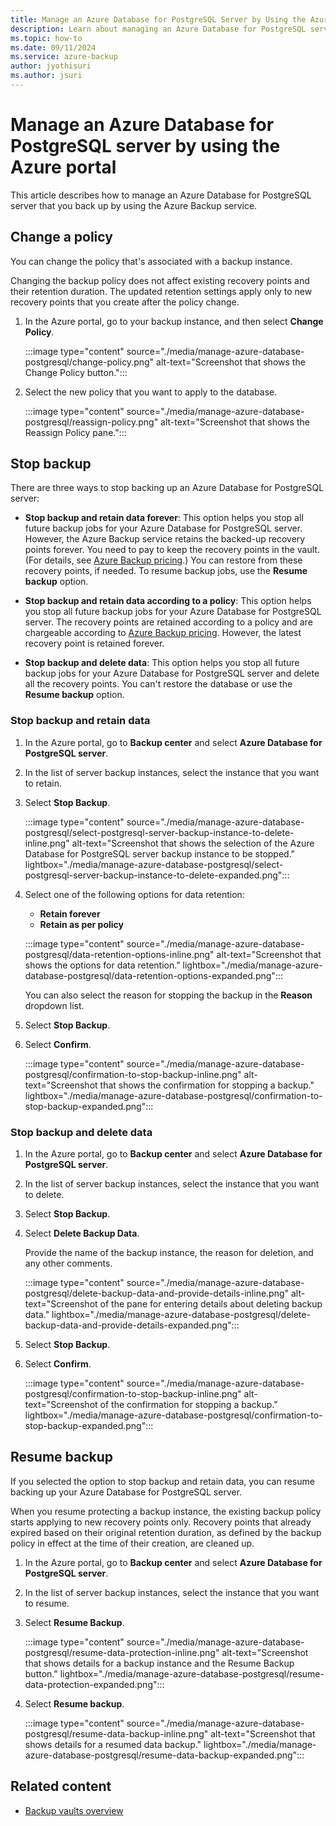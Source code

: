 ```yaml
---
title: Manage an Azure Database for PostgreSQL Server by Using the Azure Portal
description: Learn about managing an Azure Database for PostgreSQL server.
ms.topic: how-to
ms.date: 09/11/2024
ms.service: azure-backup
author: jyothisuri
ms.author: jsuri
---
```


# Manage an Azure Database for PostgreSQL server by using the Azure portal

This article describes how to manage an Azure Database for PostgreSQL server that you back up by using the Azure Backup service.

## <a name = "change-policy"></a>Change a policy

You can change the policy that's associated with a backup instance.

Changing the backup policy does not affect existing recovery points and their retention duration. The updated retention settings apply only to new recovery points that you create after the policy change.

1. In the Azure portal, go to your backup instance, and then select **Change Policy**.

   :::image type="content" source="./media/manage-azure-database-postgresql/change-policy.png" alt-text="Screenshot that shows the Change Policy button.":::

1. Select the new policy that you want to apply to the database.

   :::image type="content" source="./media/manage-azure-database-postgresql/reassign-policy.png" alt-text="Screenshot that shows the Reassign Policy pane.":::

## <a name = "stop-protection"></a>Stop backup

There are three ways to stop backing up an Azure Database for PostgreSQL server:

- **Stop backup and retain data forever**: This option helps you stop all future backup jobs for your Azure Database for PostgreSQL server. However, the Azure Backup service retains the backed-up recovery points forever. You need to pay to keep the recovery points in the vault. (For details, see [Azure Backup pricing](https://azure.microsoft.com/pricing/details/backup/).) You can restore from these recovery points, if needed. To resume backup jobs, use the **Resume backup** option.

- **Stop backup and retain data according to a policy**: This option helps you stop all future backup jobs for your Azure Database for PostgreSQL server. The recovery points are retained according to a policy and are chargeable according to [Azure Backup pricing](https://azure.microsoft.com/pricing/details/backup/). However, the latest recovery point is retained forever.

- **Stop backup and delete data**: This option helps you stop all future backup jobs for your Azure Database for PostgreSQL server and delete all the recovery points. You can't restore the database or use the **Resume backup** option.

### <a name = "stop-protection-and-retain-data"></a>Stop backup and retain data

1. In the Azure portal, go to **Backup center** and select **Azure Database for PostgreSQL server**.

1. In the list of server backup instances, select the instance that you want to retain.

1. Select **Stop Backup**.

   :::image type="content" source="./media/manage-azure-database-postgresql/select-postgresql-server-backup-instance-to-delete-inline.png" alt-text="Screenshot that shows the selection of the Azure Database for PostgreSQL server backup instance to be stopped." lightbox="./media/manage-azure-database-postgresql/select-postgresql-server-backup-instance-to-delete-expanded.png":::

1. Select one of the following options for data retention:

   - **Retain forever**
   - **Retain as per policy**

   :::image type="content" source="./media/manage-azure-database-postgresql/data-retention-options-inline.png" alt-text="Screenshot that shows the options for data retention." lightbox="./media/manage-azure-database-postgresql/data-retention-options-expanded.png":::

   You can also select the reason for stopping the backup in the **Reason** dropdown list.

1. Select **Stop Backup**.

1. Select **Confirm**.

   :::image type="content" source="./media/manage-azure-database-postgresql/confirmation-to-stop-backup-inline.png" alt-text="Screenshot that shows the confirmation for stopping a backup." lightbox="./media/manage-azure-database-postgresql/confirmation-to-stop-backup-expanded.png":::

### <a name = "stop-protection-and-delete-data"></a>Stop backup and delete data

1. In the Azure portal, go to **Backup center** and select **Azure Database for PostgreSQL server**.

1. In the list of server backup instances, select the instance that you want to delete.

1. Select **Stop Backup**.

1. Select **Delete Backup Data**.

   Provide the name of the backup instance, the reason for deletion, and any other comments.

   :::image type="content" source="./media/manage-azure-database-postgresql/delete-backup-data-and-provide-details-inline.png" alt-text="Screenshot of the pane for entering details about deleting backup data." lightbox="./media/manage-azure-database-postgresql/delete-backup-data-and-provide-details-expanded.png":::

1. Select **Stop Backup**.

1. Select **Confirm**.

   :::image type="content" source="./media/manage-azure-database-postgresql/confirmation-to-stop-backup-inline.png" alt-text="Screenshot of the confirmation for stopping a backup." lightbox="./media/manage-azure-database-postgresql/confirmation-to-stop-backup-expanded.png":::

## <a name = "resume-protection"></a>Resume backup

If you selected the option to stop backup and retain data, you can resume backing up your Azure Database for PostgreSQL server.

When you resume protecting a backup instance, the existing backup policy starts applying to new recovery points only. Recovery points that already expired based on their original retention duration, as defined by the backup policy in effect at the time of their creation, are cleaned up.

1. In the Azure portal, go to **Backup center** and select **Azure Database for PostgreSQL server**.

1. In the list of server backup instances, select the instance that you want to resume.

1. Select **Resume Backup**.

   :::image type="content" source="./media/manage-azure-database-postgresql/resume-data-protection-inline.png" alt-text="Screenshot that shows details for a backup instance and the Resume Backup button." lightbox="./media/manage-azure-database-postgresql/resume-data-protection-expanded.png":::

1. Select **Resume backup**.

   :::image type="content" source="./media/manage-azure-database-postgresql/resume-data-backup-inline.png" alt-text="Screenshot that shows details for a resumed data backup." lightbox="./media/manage-azure-database-postgresql/resume-data-backup-expanded.png":::

## Related content

- [Backup vaults overview](backup-vault-overview.md)
